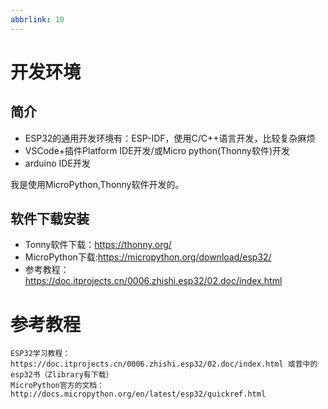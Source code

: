 ```yaml
---
abbrlink: 10
---
```

# 开发环境

## 简介

- ESP32的通用开发环境有：ESP-IDF，使用C/C++语言开发，比较复杂麻烦
- VSCode+插件Platform IDE开发/或Micro python(Thonny软件)开发
- arduino IDE开发

我是使用MicroPython,Thonny软件开发的。

## 软件下载安装

- Tonny软件下载：https://thonny.org/
- MicroPython下载:https://micropython.org/download/esp32/
- 参考教程：https://doc.itprojects.cn/0006.zhishi.esp32/02.doc/index.html

# 参考教程

```
ESP32学习教程：https://doc.itprojects.cn/0006.zhishi.esp32/02.doc/index.html 或普中的esp32书（Zlibrary有下载）
MicroPython官方的文档：http://docs.micropython.org/en/latest/esp32/quickref.html
```

